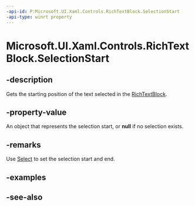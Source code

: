 ```yaml
---
-api-id: P:Microsoft.UI.Xaml.Controls.RichTextBlock.SelectionStart
-api-type: winrt property
---
```


<!-- Property syntax
public Windows.UI.Xaml.Documents.TextPointer SelectionStart { get; }
-->

# Microsoft.UI.Xaml.Controls.RichTextBlock.SelectionStart

## -description
Gets the starting position of the text selected in the [RichTextBlock](richtextblock.md).

## -property-value
An object that represents the selection start, or **null** if no selection exists.

## -remarks
Use [Select](richtextblock_select_1485961921.md) to set the selection start and end.

## -examples

## -see-also

